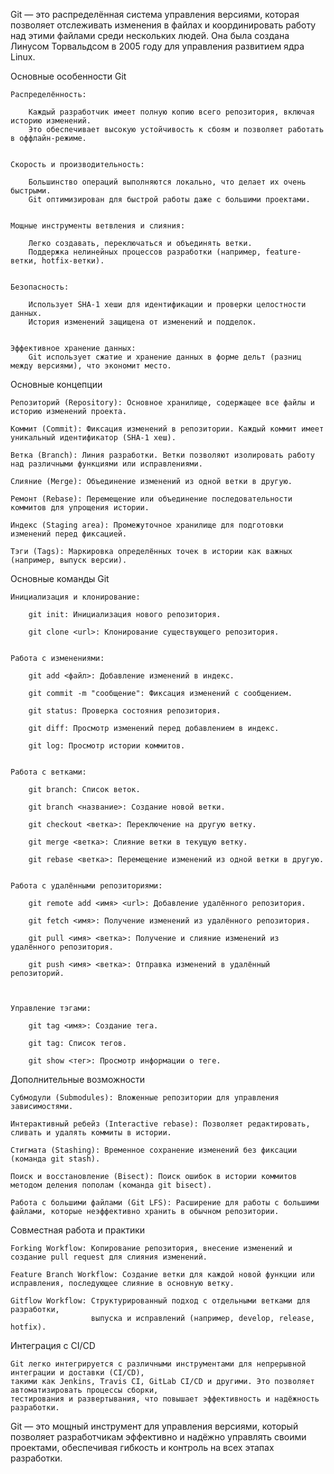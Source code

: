 Git — это распределённая система управления версиями, которая позволяет отслеживать изменения в файлах
и координировать работу над этими файлами среди нескольких людей. Она была создана Линусом Торвальдсом в 2005 году
для управления развитием ядра Linux.


Основные особенности Git

    Распределённость:

        Каждый разработчик имеет полную копию всего репозитория, включая историю изменений.
        Это обеспечивает высокую устойчивость к сбоям и позволяет работать в оффлайн-режиме.


    Скорость и производительность:

        Большинство операций выполняются локально, что делает их очень быстрыми.
        Git оптимизирован для быстрой работы даже с большими проектами.


    Мощные инструменты ветвления и слияния:

        Легко создавать, переключаться и объединять ветки.
        Поддержка нелинейных процессов разработки (например, feature-ветки, hotfix-ветки).


    Безопасность:

        Использует SHA-1 хеши для идентификации и проверки целостности данных.
        История изменений защищена от изменений и подделок.


    Эффективное хранение данных:
        Git использует сжатие и хранение данных в форме дельт (разниц между версиями), что экономит место.


Основные концепции

    Репозиторий (Repository): Основное хранилище, содержащее все файлы и историю изменений проекта.

    Коммит (Commit): Фиксация изменений в репозитории. Каждый коммит имеет уникальный идентификатор (SHA-1 хеш).

    Ветка (Branch): Линия разработки. Ветки позволяют изолировать работу над различными функциями или исправлениями.

    Слияние (Merge): Объединение изменений из одной ветки в другую.

    Ремонт (Rebase): Перемещение или объединение последовательности коммитов для упрощения истории.

    Индекс (Staging area): Промежуточное хранилище для подготовки изменений перед фиксацией.

    Тэги (Tags): Маркировка определённых точек в истории как важных (например, выпуск версии).


Основные команды Git

    Инициализация и клонирование:

        git init: Инициализация нового репозитория.

        git clone <url>: Клонирование существующего репозитория.


    Работа с изменениями:

        git add <файл>: Добавление изменений в индекс.

        git commit -m "сообщение": Фиксация изменений с сообщением.

        git status: Проверка состояния репозитория.

        git diff: Просмотр изменений перед добавлением в индекс.

        git log: Просмотр истории коммитов.


    Работа с ветками:

        git branch: Список веток.

        git branch <название>: Создание новой ветки.

        git checkout <ветка>: Переключение на другую ветку.

        git merge <ветка>: Слияние ветки в текущую ветку.

        git rebase <ветка>: Перемещение изменений из одной ветки в другую.


    Работа с удалёнными репозиториями:

        git remote add <имя> <url>: Добавление удалённого репозитория.

        git fetch <имя>: Получение изменений из удалённого репозитория.

        git pull <имя> <ветка>: Получение и слияние изменений из удалённого репозитория.

        git push <имя> <ветка>: Отправка изменений в удалённый репозиторий.



    Управление тэгами:

        git tag <имя>: Создание тега.

        git tag: Список тегов.

        git show <тег>: Просмотр информации о теге.


Дополнительные возможности

    Субмодули (Submodules): Вложенные репозитории для управления зависимостями.

    Интерактивный ребейз (Interactive rebase): Позволяет редактировать, сливать и удалять коммиты в истории.

    Стигмата (Stashing): Временное сохранение изменений без фиксации (команда git stash).

    Поиск и восстановление (Bisect): Поиск ошибок в истории коммитов методом деления пополам (команда git bisect).

    Работа с большими файлами (Git LFS): Расширение для работы с большими файлами, которые неэффективно хранить в обычном репозитории.



Совместная работа и практики

    Forking Workflow: Копирование репозитория, внесение изменений и создание pull request для слияния изменений.

    Feature Branch Workflow: Создание ветки для каждой новой функции или исправления, последующее слияние в основную ветку.

    Gitflow Workflow: Структурированный подход с отдельными ветками для разработки,
                      выпуска и исправлений (например, develop, release, hotfix).


Интеграция с CI/CD

    Git легко интегрируется с различными инструментами для непрерывной интеграции и доставки (CI/CD),
    такими как Jenkins, Travis CI, GitLab CI/CD и другими. Это позволяет автоматизировать процессы сборки,
    тестирования и развертывания, что повышает эффективность и надёжность разработки.


Git — это мощный инструмент для управления версиями, который позволяет разработчикам эффективно
и надёжно управлять своими проектами, обеспечивая гибкость и контроль на всех этапах разработки.
